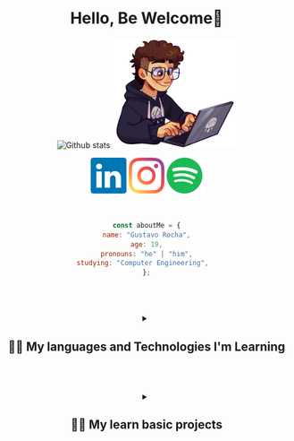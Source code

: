 <div align="center">
<h1>Hello, Be Welcome👋</h1>
</div>

<div align="center">  
  <img width="49%" height="195px" src="https://github-readme-stats.vercel.app/api?username=Gus303&show_icons=true&count_private=true&hide_border=true&title_color=ffffff&icon_color=ffffff&text_color=ffffff&bg_color=0d1117" alt="Github stats" />
  
<img height="196" src="img/rcfullhdpcpng.png" alt="codding gus" >

<p align="center">
    <a href="https://www.linkedin.com/in/gustavo-rocha-a047a426a/" target="_blank"><img src="img/linkedin.svg"></a>
    <a href="https://www.instagram.com/delaroche303/" target="_blank" ><img src="img/instagram.svg"></a>
    <a href="https://open.spotify.com/user/m64ceycebjpw4xlz1wg1g98tz" target="_blank"><img src="img/spotify.svg"></a>
</p>
  
<br>
  
  ```javascript
const aboutMe = {
name: "Gustavo Rocha",
age: 19,
pronouns: "he" | "him",
studying: "Computer Engineering",  
};
```

 <br/>
 <br/>
 <br/>

  <details> 
  <summary><h2>👨‍💻 My languages and Technologies I'm Learning</h2></summary>
    
  <h3 align="left">💻 Languages & Technologies</h3>
  <!-- I'm still studying them -->
  
  <p>
      <img align="left" alt="HTML" width="50px" src="https://cdn.jsdelivr.net/gh/devicons/devicon@latest/icons/html5/html5-original.svg"/>
      <img align="left" alt="CSS" width="50px" src="https://cdn.jsdelivr.net/gh/devicons/devicon@latest/icons/css3/css3-original.svg" />
      <img align="left" alt="Python" width="50px" src="https://cdn.jsdelivr.net/gh/devicons/devicon@latest/icons/python/python-original.svg" />  
      <img align="left" alt="JavaScript" width="50px" src="https://cdn.jsdelivr.net/gh/devicons/devicon@latest/icons/javascript/javascript-original.svg" />
      <img align="left" alt="TypeScript" width="50px" src="https://cdn.jsdelivr.net/gh/devicons/devicon@latest/icons/typescript/typescript-original.svg" />
      <img align="left" alt="React" width="50px" src="https://cdn.jsdelivr.net/gh/devicons/devicon@latest/icons/react/react-original.svg" />
      <img align="left" alt="NodeJS" width="50px" src="https://img.icons8.com/fluency/48/node-js.png" />
      <img align="left" alt="MySQL" width="50px" src="https://cdn.jsdelivr.net/gh/devicons/devicon@latest/icons/mysql/mysql-original.svg" />
      <img align="left" alt="Postgres" width="50px" src="https://cdn.jsdelivr.net/gh/devicons/devicon@latest/icons/postgresql/postgresql-original.svg" />
      <img align="left" alt="Docker" width="50px" src="https://cdn.jsdelivr.net/gh/devicons/devicon@latest/icons/docker/docker-plain.svg" />

          
          

  </p>

 <br/>
 <br/>
 <br/>
 <br/>
 <br/>
 <br/>

  <h3 align="left">🧰 Programs</h3>
  <p>
          <img align="left" alt="VSCode" width="50px" src="https://cdn.jsdelivr.net/gh/devicons/devicon@latest/icons/vscode/vscode-original.svg" />
          <img align="left" alt="Postman" width="50px" src="https://cdn.jsdelivr.net/gh/devicons/devicon@latest/icons/postman/postman-plain.svg" />
          <img align="left" alt="Canva" width="50px" src="https://cdn.jsdelivr.net/gh/devicons/devicon@latest/icons/canva/canva-original.svg" />
          <img align="left" alt="Figma" width="50px" src="https://img.icons8.com/color/48/figma--v1.png" />
          <img align="left" alt="Gimp" width="55px" src="https://cdn.jsdelivr.net/gh/devicons/devicon@latest/icons/gimp/gimp-plain.svg" />
          <img align="left" alt="Office" width="48px" src="https://img.icons8.com/color/48/microsoft-office-2019.png"/>
          <img align="left" alt="PowerBI" width="40px" src="https://upload.wikimedia.org/wikipedia/commons/c/cf/New_Power_BI_Logo.svg">

          
  </p>
</details>

 <br/>
 <br/>
 <br/>

 <details> 
  <summary><h2>👨‍💻 My learn basic projects</h2></summary>
    
   <a href="https://github.com/Gus303/HTML-CCSS-Basics"><img src="https://github-readme-stats.vercel.app/api/pin/?username=Gus303&repo=HTML-CCSS-Basics&theme=github_dark_dimmed"/></a>
   <a href="https://github.com/Gus303/JavaScript-Basics"><img src="https://github-readme-stats.vercel.app/api/pin/?username=Gus303&repo=JavaScript-Basics&theme=github_dark_dimmed"/></a>
   <a href="https://github.com/Gus303/NodeJS-Basics"><img src="https://github-readme-stats.vercel.app/api/pin/?username=Gus303&repo=NodeJS-Basics&theme=github_dark_dimmed"/></a>
   <a href="https://github.com/Gus303/Python-Basics"><img src="https://github-readme-stats.vercel.app/api/pin/?username=Gus303&repo=Python-Basics&theme=github_dark_dimmed"/></a>
   <a href="https://github.com/Gus303/TypeScript-Basics"><img src="https://github-readme-stats.vercel.app/api/pin/?username=Gus303&repo=TypeScript-Basics&theme=github_dark_dimmed"/></a>
   <a href="https://github.com/Gus303/React-Basics"><img src="https://github-readme-stats.vercel.app/api/pin/?username=Gus303&repo=React-Basics&theme=github_dark_dimmed"/></a>
  
</details>



